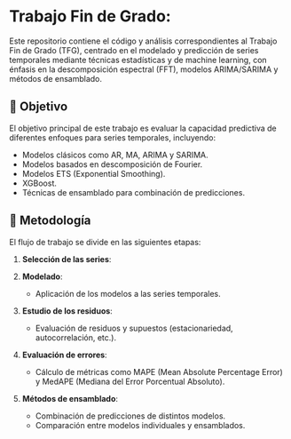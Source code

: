 # Trabajo Fin de Grado:

Este repositorio contiene el código y análisis correspondientes al Trabajo Fin de Grado (TFG), centrado en el modelado y predicción de series temporales mediante técnicas estadísticas y de machine learning, con énfasis en la descomposición espectral (FFT), modelos ARIMA/SARIMA y métodos de ensamblado.

## 🎯 Objetivo

El objetivo principal de este trabajo es evaluar la capacidad predictiva de diferentes enfoques para series temporales, incluyendo:

- Modelos clásicos como AR, MA, ARIMA y SARIMA.
- Modelos basados en descomposición de Fourier.
- Modelos ETS (Exponential Smoothing).
- XGBoost.
- Técnicas de ensamblado para combinación de predicciones.

## 🧪 Metodología

El flujo de trabajo se divide en las siguientes etapas:

1. **Selección de las series**:

2. **Modelado**:
   - Aplicación de los modelos a las series temporales.

3. **Estudio de los residuos**:
   - Evaluación de residuos y supuestos (estacionariedad, autocorrelación, etc.).

5. **Evaluación de errores**:
   - Cálculo de métricas como MAPE (Mean Absolute Percentage Error) y MedAPE (Mediana del Error Porcentual Absoluto).

6. **Métodos de ensamblado**:
   - Combinación de predicciones de distintos modelos.
   - Comparación entre modelos individuales y ensamblados.

